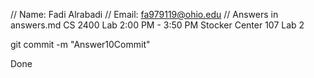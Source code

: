 // Name: Fadi Alrabadi
// Email: fa979119@ohio.edu
// Answers in answers.md
CS 2400 
Lab 2:00 PM - 3:50 PM
Stocker Center 107
Lab 2

git commit -m "Answer10Commit"

Done